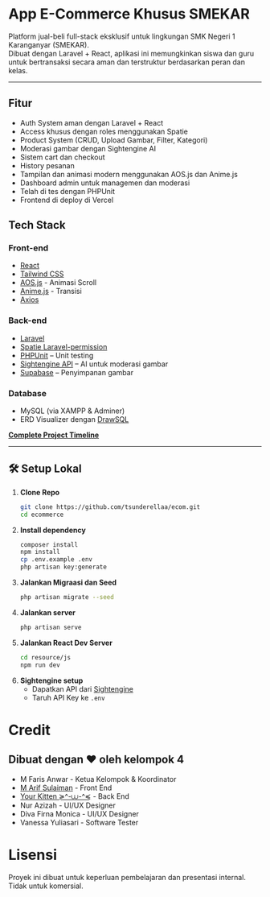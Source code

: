 # App E-Commerce Khusus SMEKAR

Platform jual-beli full-stack eksklusif untuk lingkungan SMK Negeri 1 Karanganyar (SMEKAR).  
Dibuat dengan Laravel + React, aplikasi ini memungkinkan siswa dan guru untuk bertransaksi secara aman dan terstruktur berdasarkan peran dan kelas.

---

## Fitur
- Auth System aman dengan Laravel + React
- Access khusus dengan roles menggunakan Spatie
- Product System (CRUD, Upload Gambar, Filter, Kategori)
- Moderasi gambar dengan Sightengine AI
- Sistem cart dan checkout
- History pesanan
- Tampilan dan animasi modern menggunakan AOS.js dan Anime.js
- Dashboard admin untuk managemen dan moderasi
- Telah di tes dengan PHPUnit
- Frontend di deploy di Vercel

## Tech Stack

### Front-end
- [React](https://reactjs.org/)
- [Tailwind CSS](https://tailwindcss.com/)
- [AOS.js](https://michalsnik.github.io/aos/) - Animasi Scroll
- [Anime.js](https://animejs.com/) - Transisi
- [Axios](https://axios-http.com)

### Back-end
- [Laravel](https://laravel.com)
- [Spatie Laravel-permission](https://spatie.be/docs/laravel-permission)
- [PHPUnit](https://phpunit.de/) – Unit testing
- [Sightengine API](https://sightengine.com/) – AI untuk moderasi gambar
- [Supabase](https://supabase.com/) – Penyimpanan gambar

### Database
- MySQL (via XAMPP & Adminer)
- ERD Visualizer dengan [DrawSQL](https://drawsql.app)

**[Complete Project Timeline](https://www.notion.so/Project-Timeline-238eb5326e73806ea1b5c263facd5344)**

---

##  🛠  Setup Lokal
1. **Clone Repo**
   ```bash
   git clone https://github.com/tsunderellaa/ecom.git
   cd ecommerce
2. **Install dependency**
   ```bash
   composer install
   npm install
   cp .env.example .env
   php artisan key:generate
3. **Jalankan Migraasi dan Seed**
   ```bash
   php artisan migrate --seed
4. **Jalankan server**
   ```bash
   php artisan serve
5. **Jalankan React Dev Server**
   ```bash
   cd resource/js
   npm run dev
6. **Sightengine setup**
   - Dapatkan API dari [Sightengine](https://sightengine.com/)
   - Taruh API Key ke `.env`

# Credit

## Dibuat dengan ❤ oleh kelompok 4 
- M Faris Anwar - Ketua Kelompok & Koordinator
- [M Arif Sulaiman](https://github.com/arfsulaiman) - Front End
- [Your Kitten ≽^-⩊-^≼](https://github.com/tsunderellaa) - Back End
- Nur Azizah - UI/UX Designer 
- Diva Firna Monica - UI/UX Designer
- Vanessa Yuliasari - Software Tester

# Lisensi
Proyek ini dibuat untuk keperluan pembelajaran dan presentasi internal. Tidak untuk komersial.
